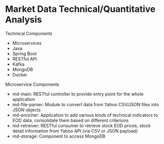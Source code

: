 # Market Data Technical/Quantitative Analysis

Technical Components
- Microservices
- Java
- Spring Boot
- RESTful API
- Kafka
- MongoDB
- Docker

Microservice Components
- md-main: RESTful controller to provide entry point for the whole application
- md-file-parser: Module to convert data from Yahoo CSV/JSON files into JSON objects
- md-enricher: Application to add various kinds of technical indicators to EOD data, consolidate them based on different criterions 
- md-retreiver: RESTful consumer to retrieve stock EOD prices, stock detail information from Yahoo API (via CSV or JSON payload)
- md-storage: Component to access MongoDB
